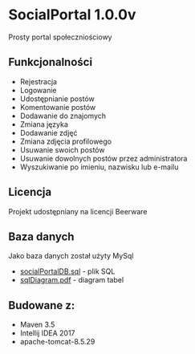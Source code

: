 # SocialPortal 1.0.0v
Prosty portal społeczniościowy

## Funkcjonalności

* Rejestracja
* Logowanie
* Udostępnianie postów
* Komentowanie postów
* Dodawanie do znajomych
* Zmiana języka
* Dodawanie zdjęć
* Zmiana zdjęcia profilowego
* Usuwanie swoich postów
* Usuwanie dowolnych postów przez administratora
* Wyszukiwanie po imieniu, nazwisku lub e-mailu

## Licencja 
Projekt udostępniany na licencji Beerware

## Baza danych
Jako baza danych został użyty MySql 
* [socialPortalDB.sql](socialPortalDB.sql) - plik SQL
* [sqlDiagram.pdf](sqlDiagram.pdf) - diagram tabel

## Budowane z:
* Maven 3.5
* Intellij IDEA 2017
* apache-tomcat-8.5.29

